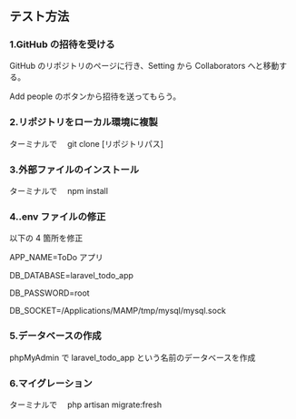 #

## テスト方法

### 1.GitHub の招待を受ける

GitHub のリポジトリのページに行き、Setting から Collaborators へと移動する。

Add people のボタンから招待を送ってもらう。

### 2.リポジトリをローカル環境に複製

ターミナルで　 git clone [リポジトリパス]

### 3.外部ファイルのインストール

ターミナルで　 npm install

### 4..env ファイルの修正

以下の 4 箇所を修正

APP_NAME=ToDo アプリ

DB_DATABASE=laravel_todo_app

DB_PASSWORD=root

DB_SOCKET=/Applications/MAMP/tmp/mysql/mysql.sock

### 5.データベースの作成

phpMyAdmin で laravel_todo_app という名前のデータベースを作成

### 6.マイグレーション

ターミナルで　 php artisan migrate:fresh
